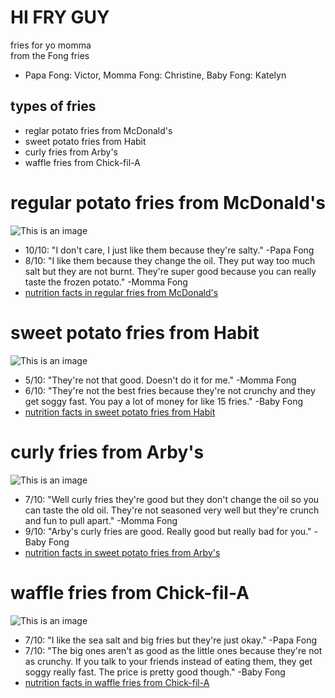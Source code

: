 # HI FRY GUY
fries for yo momma  
from the Fong fries
- Papa Fong: Victor, Momma Fong: Christine, Baby Fong: Katelyn 
## types of fries
- reglar potato fries from McDonald's
- sweet potato fries from Habit
- curly fries from Arby's
- waffle fries from Chick-fil-A
# regular potato fries from McDonald's
![This is an image](https://www.columbusonthecheap.com/lotc-cms/wp-content/uploads/2020/05/mcdonalds-fries.jpg)
- 10/10: "I don't care, I just like them because they're salty." -Papa Fong
- 8/10: "I like them because they change the oil. They put way too much salt but they are not burnt. They're super good because you can really taste the frozen potato." -Momma Fong
- [nutrition facts in regular fries from McDonald's](https://fastfoodnutrition.org/mcdonalds/french-fries/medium)
# sweet potato fries from Habit
![This is an image](http://3.bp.blogspot.com/-E7Oq8Qa2M0o/U-MeDImOu-I/AAAAAAAACC0/fLg_dMWYSTI/s1600/IMG_0668.JPG)
- 5/10: "They're not that good. Doesn't do it for me." -Momma Fong
- 6/10: "They're not the best fries because they're not crunchy and they get soggy fast. You pay a lot of money for like 15 fries." -Baby Fong
- [nutrition facts in sweet potato fries from Habit](https://fastfoodnutrition.org/habit/sweet-potato-fries)
# curly fries from Arby's
![This is an image](https://encrypted-tbn0.gstatic.com/images?q=tbn:ANd9GcRLH50anxI9kjDXwF_W5j0qMJFOX6LU19UvZw&usqp=CAU)
- 7/10: "Well curly fries they're good but they don't change the oil so you can taste the old oil. They're not seasoned very well but they're crunch and fun to pull apart." -Momma Fong
- 9/10: "Arby's curly fries are good. Really good but really bad for you." -Baby Fong
- [nutrition facts in sweet potato fries from Arby's](https://fastfoodnutrition.org/arbys/curly-fries/medium)
# waffle fries from Chick-fil-A
![This is an image](https://encrypted-tbn0.gstatic.com/images?q=tbn:ANd9GcSll1FmYKRaZ8x6suu2a7hlEWlEFBCAIbJA9Q&usqp=CAU)
- 7/10: "I like the sea salt and big fries but they're just okay." -Papa Fong
- 7/10: "The big ones aren't as good as the little ones because they're not as crunchy. If you talk to your friends instead of eating them, they get soggy really fast. The price is pretty good though." -Baby Fong
- [nutrition facts in waffle fries from Chick-fil-A](https://fastfoodnutrition.org/chick-fil-a/waffle-fries-small/medium)
